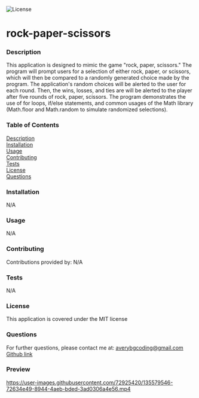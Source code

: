  ![License](https://img.shields.io/badge/license-MIT-red)

# rock-paper-scissors


### Description  
This application is designed to mimic the game "rock, paper, scissors." The program will prompt users for a selection of either rock, paper, or scissors, which will then be compared to a randomly generated choice made by the program. The application's random choices will be alerted to the user for each round. Then, the wins, losses, and ties are will be alerted to the player after five rounds of rock, paper, scissors. The program demonstrates the use of for loops, if/else statements, and common usages of the Math library (Math.floor and Math.random to simulate randomized selections).


### Table of Contents  
[Description](#description)  
[Installation](#installation)  
[Usage](#usage)  
[Contributing](#contributing)  
[Tests](#tests)  
[License](#license)  
[Questions](#questions)  


### Installation  
N/A


### Usage  
N/A  


### Contributing  
Contributions provided by: N/A


### Tests  
N/A


### License  
This application is covered under the MIT license


### Questions  
For further questions, please contact me at:
averybgcoding@gmail.com  
[Github link](https://unchar.bootcampcontent.com/averyjbrown2/)  



### Preview  

https://user-images.githubusercontent.com/72925420/135579546-72634e49-8944-4aeb-bded-3ad0306a4e56.mp4

